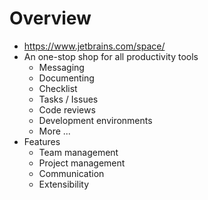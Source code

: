 # Overview

- https://www.jetbrains.com/space/
- An one-stop shop for all productivity tools
    + Messaging
    + Documenting
    + Checklist
    + Tasks / Issues
    + Code reviews
    + Development environments
    + More ...
- Features
    + Team management
    + Project management
    + Communication
    + Extensibility

